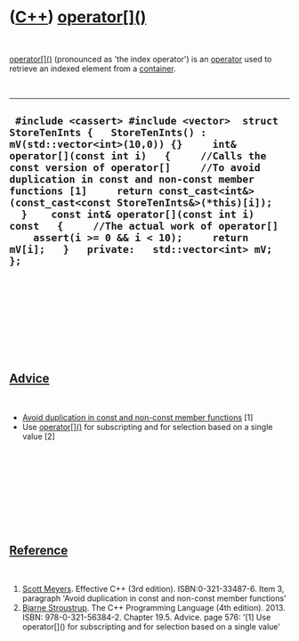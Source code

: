 
 

 

 

 

 

([C++](Cpp.md)) [operator\[\]()](CppOperatorIndex.md)
=======================================================

 

[operator\[\]()](CppOperatorIndex.md) (pronounced as 'the index
operator') is an [operator](CppOperator.md) used to retrieve an indexed
element from a [container](CppContainer.md).

 

  ----------------------------------------------------------------------------------------------------------------------------------------------------------------------------------------------------------------------------------------------------------------------------------------------------------------------------------------------------------------------------------------------------------------------------------------------------------------------------------------------------------------------------------
  ` #include <cassert> #include <vector>  struct StoreTenInts {   StoreTenInts() : mV(std::vector<int>(10,0)) {}     int& operator[](const int i)   {     //Calls the const version of operator[]     //To avoid duplication in const and non-const member functions [1]     return const_cast<int&>(const_cast<const StoreTenInts&>(*this)[i]);   }    const int& operator[](const int i) const   {     //The actual work of operator[]     assert(i >= 0 && i < 10);     return mV[i];   }   private:   std::vector<int> mV; };`
  ----------------------------------------------------------------------------------------------------------------------------------------------------------------------------------------------------------------------------------------------------------------------------------------------------------------------------------------------------------------------------------------------------------------------------------------------------------------------------------------------------------------------------------

 

 

 

 

 

[Advice](CppAdvice.md)
-----------------------

 

-   [Avoid duplication in const and non-const member
    functions](CppAvoidDuplicationInConstAndNonConstMemberFunctions.md)
    \[1\]
-   Use [operator\[\]()](CppOperatorIndex.md) for subscripting and for
    selection based on a single value \[2\]

 

 

 

 

 

[Reference](CppReferences.md)
------------------------------

 

1.  [Scott Meyers](CppScottMeyers.md). Effective C++ (3rd edition).
    ISBN:0-321-33487-6. Item 3, paragraph 'Avoid duplication in const
    and non-const member functions'
2.  [Bjarne Stroustrup](CppBjarneStroustrup.md). The C++ Programming
    Language (4th edition). 2013. ISBN: 978-0-321-56384-2. Chapter 19.5.
    Advice. page 576: '\[1\] Use operator\[\]() for subscripting and for
    selection based on a single value'

 

 

 

 

 

 

